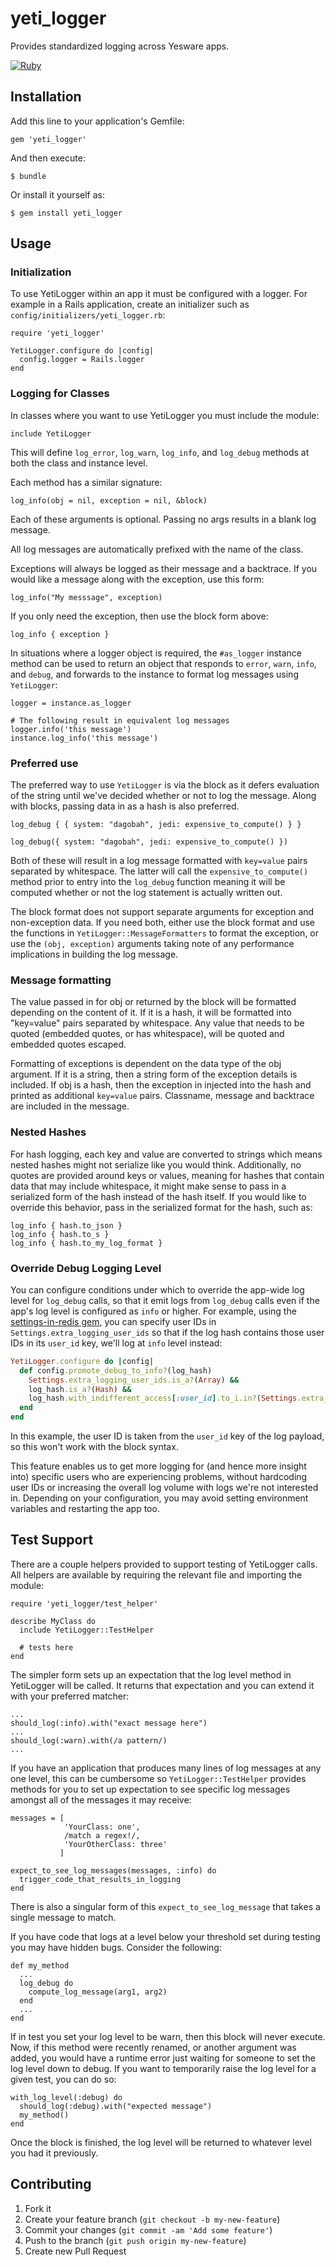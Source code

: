 # yeti_logger

Provides standardized logging across Yesware apps.

[![Ruby](https://github.com/Yesware/yeti_logger/actions/workflows/ruby.yml/badge.svg)](https://github.com/Yesware/yeti_logger/actions/workflows/ruby.yml)


## Installation

Add this line to your application's Gemfile:

    gem 'yeti_logger'

And then execute:

    $ bundle

Or install it yourself as:

    $ gem install yeti_logger

## Usage

### Initialization

To use YetiLogger within an app it must be configured with a logger. For example
in a Rails application, create an initializer such as
`config/initializers/yeti_logger.rb`:

    require 'yeti_logger'

    YetiLogger.configure do |config|
      config.logger = Rails.logger
    end

### Logging for Classes

In classes where you want to use YetiLogger you must include the module:

    include YetiLogger

This will define `log_error`, `log_warn`, `log_info`, and `log_debug` methods
at both the class and instance level.

Each method has a similar signature:

    log_info(obj = nil, exception = nil, &block)

Each of these arguments is optional. Passing no args results in a blank log
message.

All log messages are automatically prefixed with the name of the class.

Exceptions will always be logged as their message and a backtrace. If you
would like a message along with the exception, use this form:

    log_info("My messsage", exception)

If you only need the exception, then use the block form above:

    log_info { exception }

In situations where a logger object is required, the `#as_logger` instance
method can be used to return an object that responds to `error`, `warn`, `info`,
and `debug`, and forwards to the instance to format log messages using
`YetiLogger`:

    logger = instance.as_logger

    # The following result in equivalent log messages
    logger.info('this message')
    instance.log_info('this message')

### Preferred use

The preferred way to use `YetiLogger` is via the block as it defers evaluation
of the string until we've decided whether or not to log the message. Along with
blocks, passing data in as a hash is also preferred.

    log_debug { { system: "dagobah", jedi: expensive_to_compute() } }

    log_debug({ system: "dagobah", jedi: expensive_to_compute() })

Both of these will result in a log message formatted with `key=value` pairs
separated by whitespace. The latter will call the `expensive_to_compute()`
method prior to entry into the `log_debug` function meaning it will be computed
whether or not the log statement is actually written out.

The block format does not support separate arguments for exception and
non-exception data. If you need both, either use the block format and use the
functions in `YetiLogger::MessageFormatters` to format the exception, or use the
`(obj, exception)` arguments taking note of any performance implications in
building the log message.

### Message formatting

The value passed in for obj or returned by the block will be formatted
depending on the content of it. If it is a hash, it will be formatted into
"key=value" pairs separated by whitespace. Any value that needs to be quoted
(embedded quotes, or has whitespace), will be quoted and embedded quotes
escaped.

Formatting of exceptions is dependent on the data type of the obj argument. If
it is a string, then a string form of the exception details is included. If obj
is a hash, then the exception in injected into the hash and printed as
additional `key=value` pairs. Classname, message and backtrace are included in
the message.

### Nested Hashes

For hash logging, each key and value are converted to strings which means
nested hashes might not serialize like you would think. Additionally, no
quotes are provided around keys or values, meaning for hashes that contain
data that may include whitespace, it might make sense to pass in a serialized
form of the hash instead of the hash itself. If you would like to override
this behavior, pass in the serialized format for the hash, such as:

    log_info { hash.to_json }
    log_info { hash.to_s }
    log_info { hash.to_my_log_format }

### Override Debug Logging Level


You can configure conditions under which to override the app-wide log level for `log_debug` calls, so that it emit logs from `log_debug` calls even if the app's log level is configured as `info` or higher. For example, using  the [settings-in-redis gem](https://github.com/Yesware/settings-in-redis), you can specify user IDs in `Settings.extra_logging_user_ids` so that if the log hash contains those user IDs in its `user_id` key, we'll log at `info` level instead:

```ruby
YetiLogger.configure do |config|
  def config.promote_debug_to_info?(log_hash)
    Settings.extra_logging_user_ids.is_a?(Array) &&
    log_hash.is_a?(Hash) &&
    log_hash.with_indifferent_access[:user_id].to_i.in?(Settings.extra_logging_user_ids)
  end
end
```

In this example, the user ID is taken from the `user_id` key of the log payload, so this won't work with the block syntax.

This feature enables us to get more logging for (and hence more insight into) specific users who are experiencing problems, without hardcoding user IDs or increasing the overall log volume with logs we're not interested in. Depending on your configuration, you may avoid setting environment variables and restarting the app too.

## Test Support

There are a couple helpers provided to support testing of YetiLogger calls. All
helpers are available by requiring the relevant file and importing the module:

    require 'yeti_logger/test_helper'

    describe MyClass do
      include YetiLogger::TestHelper

      # tests here
    end

The simpler form sets up an expectation that the log level method in YetiLogger
will be called. It returns that expectation and you can extend it with your
preferred matcher:

    ...
    should_log(:info).with("exact message here")
    ...
    should_log(:warn).with(/a pattern/)
    ...

If you have an application that produces many lines of log messages at any one
level, this can be cumbersome so `YetiLogger::TestHelper` provides methods for
you to set up expectation to see specific log messages amongst all of the
messages it may receive:

    messages = [
                'YourClass: one',
                /match a regex!/,
                'YourOtherClass: three'
               ]

    expect_to_see_log_messages(messages, :info) do
      trigger_code_that_results_in_logging
    end

There is also a singular form of this `expect_to_see_log_message` that takes a
single message to match.

If you have code that logs at a level below your threshold set during testing
you may have hidden bugs. Consider the following:

    def my_method
      ...
      log_debug do
        compute_log_message(arg1, arg2)
      end
      ...
    end

If in test you set your log level to be warn, then this block will never
execute. Now, if this method were recently renamed, or another argument was
added, you would have a runtime error just waiting for someone to set the log
level down to debug. If you want to temporarily raise the log level for a given
test, you can do so:

    with_log_level(:debug) do
      should_log(:debug).with("expected message")
      my_method()
    end

Once the block is finished, the log level will be returned to whatever level you
had it previously.

## Contributing

1. Fork it
2. Create your feature branch (`git checkout -b my-new-feature`)
3. Commit your changes (`git commit -am 'Add some feature'`)
4. Push to the branch (`git push origin my-new-feature`)
5. Create new Pull Request
